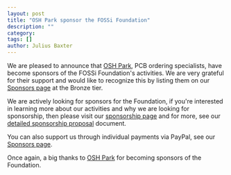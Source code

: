 ```yaml
---
layout: post
title: "OSH Park sponsor the FOSSi Foundation"
description: ""
category:
tags: []
author: Julius Baxter
---
```


We are pleased to announce that [OSH Park](https://oshpark.com/),
PCB ordering specialists, have become sponsors of the FOSSi
Foundation's activities. We are very grateful for their support
and would like to recognize this by listing them on
our [Sponsors page](/sponsors.html) at the Bronze tier.

We are actively looking for sponsors for the Foundation, if you're
interested in learning more about our activities and why we are looking
for sponsorship, then please visit our [sponsorship page](/sponsoring.html) and
for more, see our 
[detailed sponsorship proposal](assets/SponsorshipProposal-Feb17.pdf)
document.

You can also support us through individual payments via PayPal, see our
[Sponsors page](/sponsors.html).

Once again, a big thanks to [OSH Park](https://oshpark.com/) for becoming
sponsors of the Foundation. 